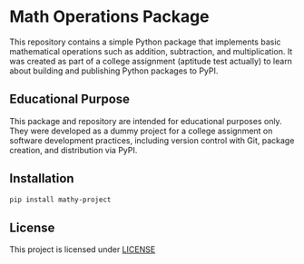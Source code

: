 # Math Operations Package

This repository contains a simple Python package that implements basic mathematical operations such as addition, subtraction, and multiplication. It was created as part of a college assignment (aptitude test actually) to learn about building and publishing Python packages to PyPI.

## Educational Purpose

This package and repository are intended for educational purposes only. They were developed as a dummy project for a college assignment on software development practices, including version control with Git, package creation, and distribution via PyPI.

## Installation

```bash
pip install mathy-project
```

## License

This project is licensed under [LICENSE](https://github.com/Dd1235/math-operations/blob/main/LICENSE.txt)
